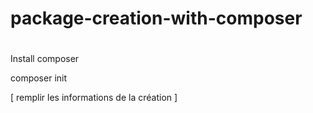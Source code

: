 # package-creation-with-composer
#

Install composer

composer init

[
  remplir les informations de la création
]
